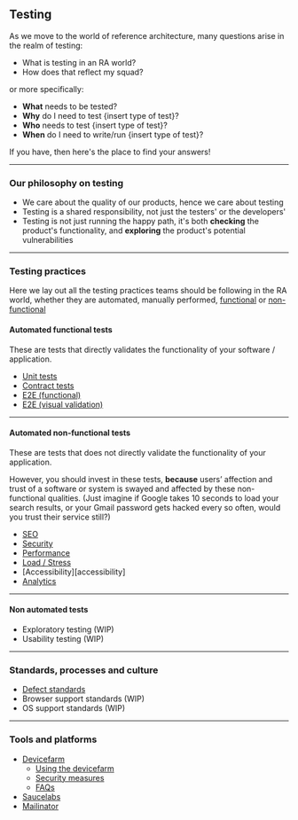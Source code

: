## Testing 

As we move to the world of reference architecture, many questions arise in the realm of testing:

- What is testing in an RA world?
- How does that reflect my squad?

or more specifically:

- **What** needs to be tested?
- **Why** do I need to test {insert type of test}?
- **Who** needs to test {insert type of test}?
- **When** do I need to write/run {insert type of test}?

If you have, then here's the place to find your answers!

---

### Our philosophy on testing

- We care about the quality of our products, hence we care about testing
- Testing is a shared responsibility, not just the testers' or the developers'
- Testing is not just running the happy path, it's both **checking** the product's functionality, and **exploring** the product's potential vulnerabilities

---
### Testing practices

Here we lay out all the testing practices teams should be following in the RA world, whether they are automated, manually performed, [functional][functional-testing] or [non-functional][non-functional-testing]

#### Automated functional tests

These are tests that directly validates the functionality of your software / application.

- [Unit tests][unit-tests]
- [Contract tests][contract-tests]
- [E2E (functional)][e2e-functional]
- [E2E (visual validation)][e2e-ui]

---

#### Automated non-functional tests

These are tests that does not directly validate the functionality of your application. 

However, you should invest in these tests, **because** users’ affection and trust of a software or system is swayed and affected by these non-functional qualities. (Just imagine if Google takes 10 seconds to load your search results, or your Gmail password gets hacked every so often, would you trust their service still?)

- [SEO][seo]
- [Security][security]
- [Performance][performance]
- [Load / Stress][load]
- [Accessibility][accessibility] 
- [Analytics][analytics]

---
#### Non automated tests

- Exploratory testing (WIP)
- Usability testing (WIP)

---

### Standards, processes and culture

- [Defect standards][defect-standards]
- Browser support standards (WIP)
- OS support standards (WIP)

---

### Tools and platforms
- [Devicefarm][devicefarm] 
  - [Using the devicefarm][devicefarming]
  - [Security measures][devicefarm-security]
  - [FAQs][devicefarm-faq]
- [Saucelabs][saucelabs]
- [Mailinator][mailinator]

[unit-tests]: functional/unit.md
[contract-tests]: functional/consumer_driven_contracts.md
[e2e-functional]: functional/e2e.md
[e2e-ui]:functional/visual-regression.md
[seo]: nonfunctional/seo.md
[security]: nonfunctional/security.md#
[performance]: nonfunctional/performance.md
[load]: nonfunctional/load.md
[acessibility]: nonfunctional/accessibility.md
[analytics]: nonfunctional/analytics.md

[functional-testing]: https://en.wikipedia.org/wiki/Functional_testing
[non-functional-testing]: https://en.wikipedia.org/wiki/Non-functional_testing

[devicefarm]: tools_platforms/devicefarm.md
[devicefarming]: tools_platforms/devicefarming.md
[devicefarm-faq]: tools_platforms/devicefarmfaq.md
[devicefarm-security]: tools_platforms/devicefarm-security.md

[saucelabs]: tools_platforms/saucelabs.md
[mailinator]: tools_platforms/mailinator.md

[defect-standards]: standards/defect.md
